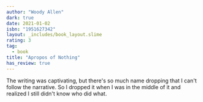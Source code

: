```yaml
---
author: "Woody Allen"
dark: true
date: 2021-01-02
isbn: "1951627342"
layout: _includes/book_layout.slime
rating: 3
tag:
  - book
title: "Apropos of Nothing"
has_review: true
---
```


The writing was captivating, but there's so much name dropping that I can't follow the narrative. So I dropped it when I was in the middle of it and realized I still didn't know who did what.
